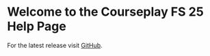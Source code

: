 # Welcome to the Courseplay FS 25 Help Page

For the latest release visit [GitHub](https://github.com/Courseplay/Courseplay_FS25/releases).

